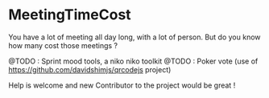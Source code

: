 MeetingTimeCost
===============

You have a lot of meeting all day long, with a lot of person. But do you know how many cost those meetings ?

@TODO : Sprint mood tools, a niko niko toolkit
@TODO : Poker vote (use of https://github.com/davidshimjs/qrcodejs project)

Help is welcome and new Contributor to the project would be great !
